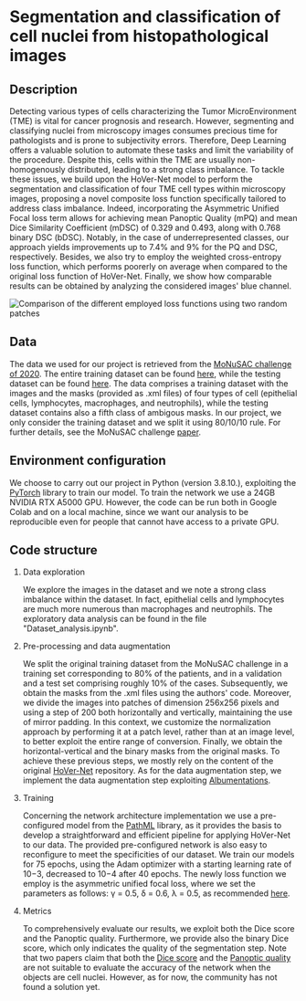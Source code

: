 # Segmentation and classification of cell nuclei from histopathological images

## Description

Detecting various types of cells characterizing the Tumor MicroEnvironment (TME) is vital for cancer prognosis and research. However, segmenting and classifying nuclei from microscopy images consumes precious time for pathologists and is prone to subjectivity errors. Therefore, Deep Learning offers a valuable solution to automate these tasks and limit the variability of the procedure. Despite this, cells within the TME are usually non-homogenously distributed, leading to a strong class imbalance.
To tackle these issues, we build upon the HoVer-Net model to perform the segmentation and classification of four TME cell types within microscopy images, proposing a novel composite loss function specifically tailored to address class imbalance. Indeed, incorporating the Asymmetric Unified Focal loss term allows for achieving mean Panoptic Quality (mPQ) and mean Dice Similarity Coefficient (mDSC) of 0.329 and 0.493, along with 0.768 binary DSC (bDSC). Notably, in the case of underrepresented classes, our approach yields improvements up to 7.4\% and 9\% for the PQ and DSC, respectively. Besides, we also try to employ the weighted cross-entropy loss function, which performs poorerly on average when compared to the original loss function of HoVer-Net. Finally, we show how comparable results can be obtained by analyzing the considered images' blue channel.

![Comparison of the different employed loss functions using two random patches](https://drive.google.com/file/d/1mTKW0v1N18YEsqA1Xvbnz8DGVJ7be1mS/view?usp=sharing)

## Data

The data we used for our project is retrieved from the [MoNuSAC challenge of 2020][1]. The entire training dataset can be found [here](https://drive.google.com/uc?id=1lxMZaAPSpEHLSxGA9KKMt_r-4S8dwLhq), while the testing dataset can be found [here](https://drive.google.com/uc?id=1G54vsOdxWY1hG7dzmkeK3r0xz9s-heyQ).
The data comprises a training dataset with the images and the masks (provided as .xml files) of four  types of cell (epithelial cells, lymphocytes, macrophages, and neutrophils), while the testing dataset contains also a fifth class of ambigous masks. In our project, we only consider the training dataset and we split it using 80/10/10 rule. For further details, see the MoNuSAC challenge [paper][1].

## Environment configuration

We choose to carry out our project in Python (version 3.8.10.), exploiting the [PyTorch][2] library to train our model. To train the network we use a 24GB NVIDIA RTX A5000 GPU. However, the code can be run both in Google Colab and on a local machine, since we want our analysis to be reproducible even for people that cannot have access to a private GPU.

## Code structure

1. Data exploration
   
   We explore the images in the dataset and we note a strong class imbalance within the dataset. In fact, epithelial cells and lymphocytes are much more numerous than macrophages and neutrophils. The exploratory data analysis can be found in the file "Dataset_analysis.ipynb".

2. Pre-processing and data augmentation

   We split the original training dataset from the MoNuSAC challenge in a training set corresponding to 80% of the patients, and in a validation and a test set comprising roughly 10% of the cases. Subsequently, we obtain the masks from the .xml files using the authors' code. Moreover, we divide the images into patches of dimension 256x256 pixels and using a step of 200 both horizontally and vertically, maintaining the use of mirror padding. In this context, we customize the normalization approach by performing it at a patch level, rather than at an image level, to better exploit the entire range of conversion. Finally, we obtain the horizontal-vertical and the binary masks from the original masks. To achieve these previous steps, we mostly rely on the content of the original [HoVer-Net][3] repository.
   As for the data augmentation step, we implement the data augmentation step exploiting [Albumentations][4].

4. Training

   Concerning the network architecture implementation we use a pre-configured model from the [PathML][5] library, as it provides the basis to develop a straightforward and efficient pipeline for applying HoVer-Net to our data. The provided pre-configured network is also easy to reconfigure to meet the specificities of our dataset. We train our models for 75 epochs, using the Adam optimizer with a starting
learning rate of 10−3, decreased to 10−4 after 40 epochs. The newly loss function we employ is the asymmetric unified focal loss, where we set the parameters as follows: γ = 0.5, δ = 0.6, λ = 0.5, as recommended [here][6].

5. Metrics

   To comprehensively evaluate our results, we exploit both the Dice score and the Panoptic quality. Furthermore, we provide also the binary Dice score, which only indicates the quality of the segmentation step. Note that two papers claim that both the [Dice score][7] and the [Panoptic quality][8] are not suitable to evaluate the accuracy of the network when the objects are cell nuclei. However, as for now, the community has not found a solution yet.

[1]: https://ieeexplore.ieee.org/document/9446924
[2]: https://arxiv.org/abs/1912.01703
[3]: https://arxiv.org/abs/1812.06499
[4]: https://arxiv.org/abs/1809.06839
[5]: https://www.medrxiv.org/content/10.1101/2021.07.07.21260138v1
[6]: https://www.sciencedirect.com/science/article/pii/S0895611121001750
[7]: https://arxiv.org/abs/1801.00868
[8]: https://www.nature.com/articles/s41598-023-35605-7
